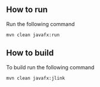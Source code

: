## How to run

Run the following command

```
mvn clean javafx:run
```

## How to build

To build run the following command

```
mvn clean javafx:jlink
```


